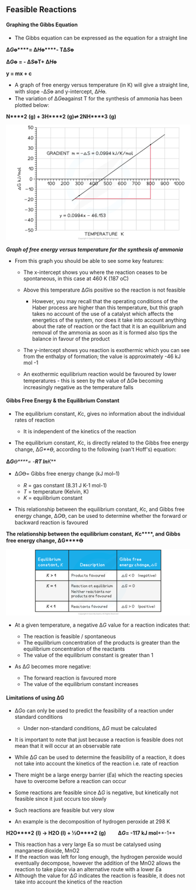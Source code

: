 ## Feasible Reactions

#### Graphing the Gibbs Equation

* The Gibbs equation can be expressed as the equation for a straight line

**Δ*****G*****ꝋ****= Δ*****H*****ꝋ****- TΔ*****S*****ꝋ**

**Δ*****G*****ꝋ** **= - Δ*****S*****ꝋ****T****+ Δ*****H*****ꝋ**

**y = mx + c**

* A graph of free energy versus temperature (in K) will give a straight line, with slope -Δ*S*ꝋ and y-intercept, Δ*H*ꝋ.
* The variation of Δ*G*ꝋagainst T for the synthesis of ammonia has been plotted below:

**N****2** **(g) + 3H****2** **(g)⇌ 2NH****3** **(g)**

![5-1-8-free-energy-versus-temperature](5-1-8-free-energy-versus-temperature.png)

***Graph of free energy versus temperature for the synthesis of ammonia***

* From this graph you should be able to see some key features:

  + The x-intercept shows you where the reaction ceases to be spontaneous, in this case at 460 K (187 oC)
  + Above this temperature Δ*G*is positive so the reaction is not feasible

    - However, you may recall that the operating conditions of the Haber process are higher than this temperature, but this graph takes no account of the use of a catalyst which affects the energetics of the system, nor does it take into account anything about the rate of reaction or the fact that it is an equilibrium and removal of the ammonia as soon as it is formed also tips the balance in favour of the product
  + The y-intercept shows you reaction is exothermic which you can see from the enthalpy of formation; the value is approximately -46 kJ mol -1
  + An exothermic equilibrium reaction would be favoured by lower temperatures - this is seen by the value of Δ*G*ꝋ becoming increasingly negative as the temperature falls

#### Gibbs Free Energy & the Equilibrium Constant

* The equilibrium constant, *K*c, gives no information about the individual rates of reaction

  + It is independent of the kinetics of the reaction
* The equilibrium constant, *K*c, is directly related to the Gibbs free energy change, Δ*G**Ꝋ*, according to the following (van't Hoff's) equation:

**Δ*****G*****Ꝋ****= -*****RT*** **ln*****K***

* Δ*G*Ꝋ= Gibbs free energy change (kJ mol–1)

  + *R* = gas constant (8.31 J K-1 mol-1)
  + *T* = temperature (Kelvin, K)
  + *K* = equilibrium constant

* This relationship between the equilibrium constant, *K*c, and Gibbs free energy change, Δ*G*Ꝋ, can be used to determine whether the forward or backward reaction is favoured

**The relationship between the equilibrium constant,** ***K*****c****, and Gibbs free energy change, ΔG****Ꝋ**

![The relationship between the equilibrium constant, Kc, and Gibbs free energy change, ΔGꝋ, downloadable IB Chemistry revision notes](17.1.2-The-relationship-between-the-equilibrium-constant-Kc-and-Gibbs-free-energy-change-ΔGꝋ.png)

* At a given temperature, a negative Δ*G* value for a reaction indicates that:

  + The reaction is feasible / spontaneous
  + The equilibrium concentration of the products is greater than the equilibrium concentration of the reactants
  + The value of the equilibrium constant is greater than 1
* As Δ*G* becomes more negative:

  + The forward reaction is favoured more
  + The value of the equilibrium constant increases

#### Limitations of using ΔG

* ∆*G*o can only be used to predict the feasibility of a reaction under standard conditions

  + Under non-standard conditions, ∆*G* must be calculated
* It is important to note that just because a reaction is feasible does not mean that it will occur at an observable rate
* While ∆*G* can be used to determine the feasibility of a reaction, it does not take into account the kinetics of the reaction i.e. rate of reaction
* There might be a large energy barrier (*E*a) which the reacting species have to overcome before a reaction can occur
* Some reactions are feasible since ∆*G* is negative, but kinetically not feasible since it just occurs too slowly
* Such reactions are feasible but very slow

* An example is the decomposition of hydrogen peroxide at 298 K

**H****2****O****2** **(l) → H****2****O (l) + ½O****2** **(g)          ∆*****G*****= -117 kJ mol****-1**

* This reaction has a very large Ea so must be catalysed using manganese dioxide, MnO2
* If the reaction was left for long enough, the hydrogen peroxide would eventually decompose, however the addition of the MnO2 allows the reaction to take place via an alternative route with a lower *E*a
* Although the value for ∆*G* indicates the reaction is feasible, it does not take into account the kinetics of the reaction